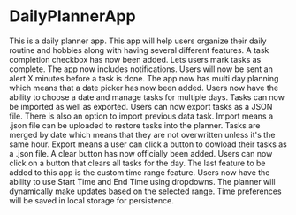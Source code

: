 # DailyPlannerApp
This is a daily planner app. This app will help users organize their daily routine and hobbies along with having several different features. A task completion checkbox has now been added. Lets users mark tasks as complete. The app now includes notifications. Users will now be sent an alert X minutes before a task is done. The app now has multi day planning which means that a date picker has now been added. Users now have the ability to choose a date and manage tasks for multiple days. Tasks can now be imported as well as exported. Users can now export tasks as a JSON file. There is also an option to import previous data task. Import means a .json file can be uploaded to restore tasks into the planner. Tasks are merged by date which means that they are not overwritten unless it's the same hour. Export means a user can click a button to dowload their tasks as a .json file. A clear button has now officially been added. Users can now click on a button that clears all tasks for the day. The last feature to be added to this app is the custom time range feature. Users now have the ability to use Start Time and End Time using dropdowns. The planner will dynamically make updates based on the selected range. Time preferences will be saved in local storage for persistence. 
